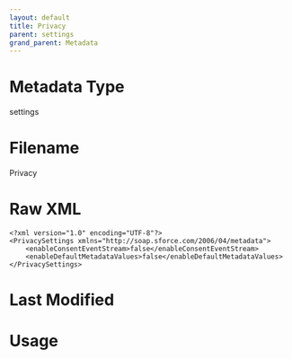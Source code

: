 ```yaml
---
layout: default
title: Privacy
parent: settings
grand_parent: Metadata
---
```

# Metadata Type
settings


# Filename 
Privacy


# Raw XML
```
<?xml version="1.0" encoding="UTF-8"?>
<PrivacySettings xmlns="http://soap.sforce.com/2006/04/metadata">
    <enableConsentEventStream>false</enableConsentEventStream>
    <enableDefaultMetadataValues>false</enableDefaultMetadataValues>
</PrivacySettings>
```


# Last Modified


# Usage
